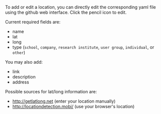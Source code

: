To add or edit a location, you can directly edit the corresponding yaml file using the github web interface. Click the pencil icon to edit.

Current required fields are:
 * name
 * lat
 * long
 * type (`school`, `company`, `research institute`, `user group`, `individual`, or `other`)

You may also add:
 * link
 * description
 * address

Possible sources for lat/long information are:
 * http://getlatlong.net (enter your location manually)
 * http://locationdetection.mobi/ (use your browser's location)
